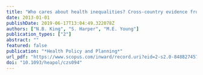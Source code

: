 ```yaml
---
title: "Who cares about health inequalities? Cross-country evidence from the World Health Survey"
date: 2013-01-01
publishDate: 2019-06-17T13:04:49.322078Z
authors: ["N.B. King", "S. Harper", "M.E. Young"]
publication_types: ["2"]
abstract: ""
featured: false
publication: "*Health Policy and Planning*"
url_pdf: "https://www.scopus.com/inward/record.uri?eid=2-s2.0-84882745793&doi=10.1093%2fheapol%2fczs094&partnerID=40&md5=fc8abdfd523d58d84c8e6dcf6fb569b3"
doi: "10.1093/heapol/czs094"
---
```



